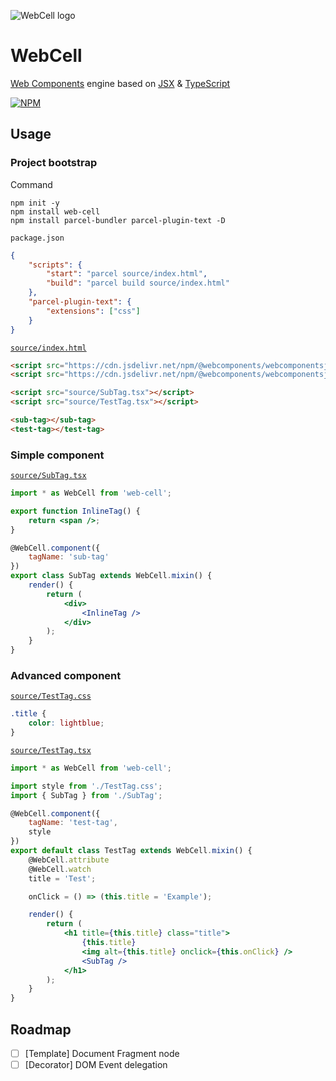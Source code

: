 ![WebCell logo](https://web-cell.dev/image/WebCell-0.png)

# WebCell

[Web Components][1] engine based on [JSX][2] & [TypeScript][3]

[![NPM](https://nodei.co/npm/web-cell.png?downloads=true&downloadRank=true&stars=true)](https://nodei.co/npm/web-cell/)

## Usage

### Project bootstrap

Command

```shell
npm init -y
npm install web-cell
npm install parcel-bundler parcel-plugin-text -D
```

`package.json`

```json
{
    "scripts": {
        "start": "parcel source/index.html",
        "build": "parcel build source/index.html"
    },
    "parcel-plugin-text": {
        "extensions": ["css"]
    }
}
```

[`source/index.html`](test/index.html)

```html
<script src="https://cdn.jsdelivr.net/npm/@webcomponents/webcomponentsjs@2.2.10/webcomponents-bundle.min.js"></script>
<script src="https://cdn.jsdelivr.net/npm/@webcomponents/webcomponentsjs@2.2.10/custom-elements-es5-adapter.js"></script>

<script src="source/SubTag.tsx"></script>
<script src="source/TestTag.tsx"></script>

<sub-tag></sub-tag>
<test-tag></test-tag>
```

### Simple component

[`source/SubTag.tsx`](test/source/SubTag.tsx)

```jsx
import * as WebCell from 'web-cell';

export function InlineTag() {
    return <span />;
}

@WebCell.component({
    tagName: 'sub-tag'
})
export class SubTag extends WebCell.mixin() {
    render() {
        return (
            <div>
                <InlineTag />
            </div>
        );
    }
}
```

### Advanced component

[`source/TestTag.css`](test/source/TestTag.css)

```css
.title {
    color: lightblue;
}
```

[`source/TestTag.tsx`](test/source/TestTag.tsx)

```jsx
import * as WebCell from 'web-cell';

import style from './TestTag.css';
import { SubTag } from './SubTag';

@WebCell.component({
    tagName: 'test-tag',
    style
})
export default class TestTag extends WebCell.mixin() {
    @WebCell.attribute
    @WebCell.watch
    title = 'Test';

    onClick = () => (this.title = 'Example');

    render() {
        return (
            <h1 title={this.title} class="title">
                {this.title}
                <img alt={this.title} onclick={this.onClick} />
                <SubTag />
            </h1>
        );
    }
}
```

## Roadmap

-   [ ] [Template] Document Fragment node
-   [ ] [Decorator] DOM Event delegation

[1]: https://www.webcomponents.org/
[2]: https://facebook.github.io/jsx/
[3]: https://www.typescriptlang.org
